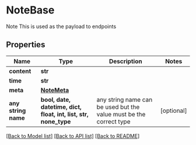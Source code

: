 # NoteBase

Note This is used as the payload to endpoints

## Properties
Name | Type | Description | Notes
------------ | ------------- | ------------- | -------------
**content** | **str** |  | 
**time** | **str** |  | 
**meta** | [**NoteMeta**](NoteMeta.md) |  | 
**any string name** | **bool, date, datetime, dict, float, int, list, str, none_type** | any string name can be used but the value must be the correct type | [optional]

[[Back to Model list]](../README.md#documentation-for-models) [[Back to API list]](../README.md#documentation-for-api-endpoints) [[Back to README]](../README.md)


